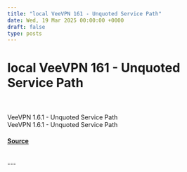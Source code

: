 ```yaml
---
title: "local VeeVPN 161 - Unquoted Service Path"
date: Wed, 19 Mar 2025 00:00:00 +0000
draft: false
type: posts
---
```

# local VeeVPN 161 - Unquoted Service Path

<br/>

<br/>
VeeVPN 1.6.1 - Unquoted Service Path
<br/>
VeeVPN 1.6.1 - Unquoted Service Path

#### [Source](https://www.exploit-db.com/exploits/52088)

<br/>
---
